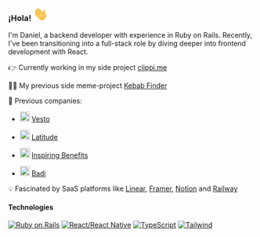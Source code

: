 ### ¡Hola! <img src="https://raw.githubusercontent.com/ABSphreak/ABSphreak/master/gifs/Hi.gif" width="30px">
I'm Daniel, a backend developer with experience in Ruby on Rails. Recently, I've been transitioning into a full-stack role by diving deeper into frontend development with React.

👉 Currently working in my side project [clippi.me](https://www.clippi.me)

👨‍💻 My previous side meme-project [Kebab Finder](https://kebabfinder.com)

💼 Previous companies:

- <a href="#"><img src="https://avatars.githubusercontent.com/u/45453918?s=200&v=4" width="20" height="20" /></a> [Vesto](https://vestoapp.com)

- <a href="#"><img src="https://avatars.githubusercontent.com/u/98949449?v=4.png" width="20" height="20" /></a> [Latitude](https://latitude.so)

- <a href="#"><img src="https://avatars.githubusercontent.com/u/2291032?v=4.png" width="20" height="20" /></a> [Inspiring Benefits](https://inspiringbenefits.com)

- <a href="#"><img src="https://avatars.githubusercontent.com/u/19835834?s=48&v=4.png" width="20" height="20" /></a> [Badi](https://badi.com)

💡 Fascinated by SaaS platforms like [Linear](https://linear.app/), [Framer](https://www.framer.com/), [Notion](https://www.notion.so/) and [Railway](https://railway.app)
#### Technologies

[![Ruby on Rails](https://img.shields.io/badge/-Ruby%20on%20Rails-CC0000?logo=rubyonrails&logoColor=white&style=flat)](#)
[![React/React Native](https://img.shields.io/badge/-ReactJS-00D8FE?logo=react&logoColor=white&style=flat)](#)
[![TypeScript](https://img.shields.io/badge/-TypeScript-2F74C0?logo=typescript&logoColor=white&style=flat)](#)
[![Tailwind](https://img.shields.io/badge/-Tailwind-38BDF9?logo=tailwindcss&logoColor=white&style=flat)](#)
